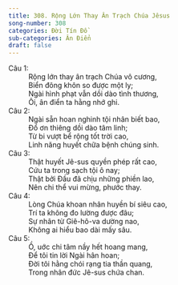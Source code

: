 ```yaml
---
title: 308. Rộng Lớn Thay Ân Trạch Chúa Jêsus
song-number: 308
categories: Đời Tín Đồ
sub-categories: Ân Điển
draft: false
---
```

<dl><dt>Câu 1:</dt><dd data-verse="1">Rộng lớn thay ân trạch Chúa vô cương, <br/>Biển đông khôn so được một ly; <br/>Ngài hình phạt vẫn dồi dào tình thương, <br/>Ôi, ân điển ta hằng nhớ ghi. </dd><dt>Câu 2:</dt><dd data-verse="2">Ngài sẵn hoan nghinh tội nhân biết bao, <br/>Đổ ơn thiêng dồi dào tâm linh; <br/>Từ bi vượt bể rộng tốt trời cao, <br/>Linh năng huyết chữa bệnh chúng sinh. </dd><dt>Câu 3:</dt><dd data-verse="3">Thật huyết Jê-sus quyền phép rất cao, <br/>Cứu ta trong sạch tội ô nay; <br/>Thật bởi Đầu đã chịu những phiền lao, <br/>Nên chi thể vui mừng, phước thay. </dd><dt>Câu 4:</dt><dd data-verse="4">Lòng Chúa khoan nhân huyền bí siêu cao, <br/>Trí ta không đo lường được đâu; <br/>Sự nhân từ Giê-hô-va dường nao, <br/>Không ai hiểu bao dài mấy sâu. </dd><dt>Câu 5:</dt><dd data-verse="5">Ồ, uớc chi tâm nầy hết hoang mang, <br/>Để tôi tin lời Ngài hân hoan; <br/>Đời tôi hằng chói rạng tia thần quang, <br/>Trong nhân đức Jê-sus chứa chan. </dd></dl>